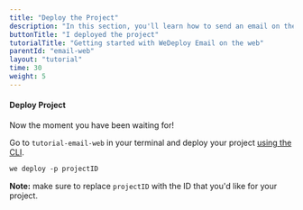 ```yaml
---
title: "Deploy the Project"
description: "In this section, you'll learn how to send an email on the web using the WeDeploy API Client."
buttonTitle: "I deployed the project"
tutorialTitle: "Getting started with WeDeploy Email on the web"
parentId: "email-web"
layout: "tutorial"
time: 30
weight: 5
---
```


#### Deploy Project

Now the moment you have been waiting for!

Go to `tutorial-email-web` in your terminal and deploy your project [using the CLI](/docs/intro/using-the-command-line.html).

```xml
we deploy -p projectID
```

**Note:** make sure to replace `projectID` with the ID that you'd like for your project.

